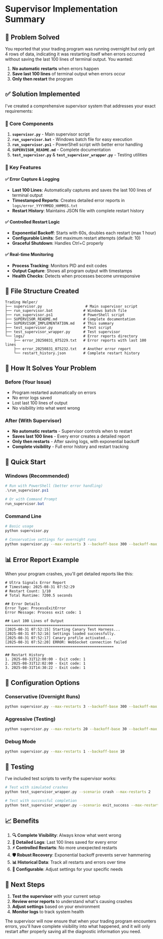 # Supervisor Implementation Summary

## 🎯 Problem Solved

You reported that your trading program was running overnight but only got 4 rows of data, indicating it was restarting itself when errors occurred without saving the last 100 lines of terminal output. You wanted:

1. **No automatic restarts** when errors happen
2. **Save last 100 lines** of terminal output when errors occur
3. **Only then restart** the program

## ✅ Solution Implemented

I've created a comprehensive supervisor system that addresses your exact requirements:

### 🔧 Core Components

1. **`supervisor.py`** - Main supervisor script
2. **`run_supervisor.bat`** - Windows batch file for easy execution
3. **`run_supervisor.ps1`** - PowerShell script with better error handling
4. **`SUPERVISOR_README.md`** - Complete documentation
5. **`test_supervisor.py`** & **`test_supervisor_wrapper.py`** - Testing utilities

### 🚀 Key Features

#### ✅ **Error Capture & Logging**
- **Last 100 Lines**: Automatically captures and saves the last 100 lines of terminal output
- **Timestamped Reports**: Creates detailed error reports in `logs/error_YYYYMMDD_HHMMSS.txt`
- **Restart History**: Maintains JSON file with complete restart history

#### ✅ **Controlled Restart Logic**
- **Exponential Backoff**: Starts with 60s, doubles each restart (max 1 hour)
- **Configurable Limits**: Set maximum restart attempts (default: 10)
- **Graceful Shutdown**: Handles Ctrl+C properly

#### ✅ **Real-time Monitoring**
- **Process Tracking**: Monitors PID and exit codes
- **Output Capture**: Shows all program output with timestamps
- **Health Checks**: Detects when processes become unresponsive

## 📁 File Structure Created

```
Trading Helper/
├── supervisor.py                    # Main supervisor script
├── run_supervisor.bat              # Windows batch file
├── run_supervisor.ps1              # PowerShell script
├── SUPERVISOR_README.md            # Complete documentation
├── SUPERVISOR_IMPLEMENTATION.md    # This summary
├── test_supervisor.py              # Test script
├── test_supervisor_wrapper.py      # Test supervisor
└── logs/                           # Error reports directory
    ├── error_20250831_075229.txt   # Error reports with last 100 lines
    ├── error_20250831_075232.txt   # Another error report
    └── restart_history.json        # Complete restart history
```

## 🎯 How It Solves Your Problem

### **Before (Your Issue)**
- Program restarted automatically on errors
- No error logs saved
- Lost last 100 lines of output
- No visibility into what went wrong

### **After (With Supervisor)**
- **No automatic restarts** - Supervisor controls when to restart
- **Saves last 100 lines** - Every error creates a detailed report
- **Only then restarts** - After saving logs, with exponential backoff
- **Complete visibility** - Full error history and restart tracking

## 🚀 Quick Start

### **Windows (Recommended)**
```powershell
# Run with PowerShell (better error handling)
.\run_supervisor.ps1

# Or with Command Prompt
run_supervisor.bat
```

### **Command Line**
```bash
# Basic usage
python supervisor.py

# Conservative settings for overnight runs
python supervisor.py --max-restarts 3 --backoff-base 300 --backoff-max 3600
```

## 📊 Error Report Example

When your program crashes, you'll get detailed reports like this:

```
# Ultra Signals Error Report
# Timestamp: 2025-08-31 07:52:29
# Restart Count: 1/10
# Total Runtime: 7200.5 seconds

## Error Details
Error Type: ProcessExitError
Error Message: Process exit code: 1

## Last 100 Lines of Output
==================================================
[2025-08-31 07:52:15] Starting Canary Test Harness...
[2025-08-31 07:52:16] Settings loaded successfully.
[2025-08-31 07:52:17] Canary profile activated...
[2025-08-31 07:52:20] ERROR: WebSocket connection failed
==================================================

## Restart History
1. 2025-08-31T12:00:00 - Exit code: 1
2. 2025-08-31T12:02:00 - Exit code: 1
3. 2025-08-31T14:30:22 - Exit code: 1
```

## 🔧 Configuration Options

### **Conservative (Overnight Runs)**
```bash
python supervisor.py --max-restarts 3 --backoff-base 300 --backoff-max 3600
```

### **Aggressive (Testing)**
```bash
python supervisor.py --max-restarts 20 --backoff-base 30 --backoff-max 1800
```

### **Debug Mode**
```bash
python supervisor.py --max-restarts 1 --backoff-base 10
```

## 🧪 Testing

I've included test scripts to verify the supervisor works:

```bash
# Test with simulated crashes
python test_supervisor_wrapper.py --scenario crash --max-restarts 2

# Test with successful completion
python test_supervisor_wrapper.py --scenario exit_success --max-restarts 1
```

## 📈 Benefits

1. **🔍 Complete Visibility**: Always know what went wrong
2. **📝 Detailed Logs**: Last 100 lines saved for every error
3. **⚡ Controlled Restarts**: No more unexpected restarts
4. **🛡️ Robust Recovery**: Exponential backoff prevents server hammering
5. **📊 Historical Data**: Track all restarts and errors over time
6. **🎯 Configurable**: Adjust settings for your specific needs

## 🎯 Next Steps

1. **Test the supervisor** with your current setup
2. **Review error reports** to understand what's causing crashes
3. **Adjust settings** based on your environment
4. **Monitor logs** to track system health

The supervisor will now ensure that when your trading program encounters errors, you'll have complete visibility into what happened, and it will only restart after properly saving all the diagnostic information you need.
